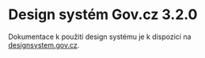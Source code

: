 # Design systém Gov.cz **3.2.0**

Dokumentace k použití design systému je k dispozici na [designsystem.gov.cz](https://designsystem.gov.cz).
